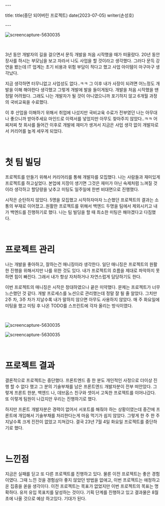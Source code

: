 \---

title: title(중단 되어버린 프로젝트) date(2023-07-05) writer(손성호)

\---

![screencapture-5630035](https://dev-hand.github.io/blog/images/KakaoTalk_Photo_2023-02-20-16-09-35.jpeg)

<br/>

3년 동안 개발자의 길을 걸으면서 문득 개발을 처음 시작했을 때가 떠올랐다. 20년 동안 장사를 하시는 부모님을 보고 자라서 나도 사업을 할 것이라고 생각했다. 그러다 문득 강연을 봤는데 IT 업계는 초기 비용과 위험 부담이 적다고 했고 사업 아이템이 마구마구 생각났다.

지금 생각하면 터무니없고 사업성도 없다..ㅋㅋ 그 이후 내가 사장이 되려면 어느정도 개발을 이해 해야한다 생각했고 그렇게 개발에 발을 들이게됬다. 개발을 처음 시작했을 땐 정말 어려웠다. 그래도 나는 개발자가 될 것이 아니였으니까 포기하지 않고 6개월 과정의 국비교육을 수료했다.

이 후 산업을 이해하기 위해서 취업에 나섰지만 국비교육 수료가 전부였던 나는 아무대나 좋으니까 받아주세요 마인드로 이력서를 넣었지만 아무도 찾아주지 않았다..ㅋㅋ 어찌저찌 첫 회사를 들어간 이후로 개발에 재미가 생겨서 지금은 사업 생각 없이 개발자로서 커리어를 높게 세우게 되었다.

<br/>

# 첫 팀 빌딩

프로젝트를 만들기 위해서 커리어리를 통해 개발자를 모집했다. 나는 사람들과 재미있게 프로젝트를 하고싶었다. 본업에 지장이 생기면 그것은 재미가 아닌 숙제처럼 느껴질 것이라 생각하고 할당량을 낮추고 미팅도 일주일에 한번 비대면으로 진행했다.

시작은 순탄하지 않았다. 5명을 모집했고 시작하자마자 느슨했던 프로젝트의 결과는 소통의 부재로 이어졌고..원활한 프로젝트를 위해서 백엔드 두명을 팀에서 제외시키고 내가 백엔드를 진행하기로 했다. 나는 팀 빌딩을 할 때 최소한 미팅은 해야겠다고 다짐했다.

<br/>

# 프로젝트 관리

나는 개발을 좋아하고, 잘하는건 매니징이라 생각한다. 일단 매니징은 프로젝트의 원활한 진행을 위해서지만 나를 위한 것도 있다. 내가 프로젝트의 흐름을 제대로 파악하지 못하면 힘이 빠진다. 그래서 내가 항상 자처하거나 자연스럽게 담당하기도 한다.

이번 프로젝트의 매니징은 시작은 창대하였으나 끝은 미약했다. 문제는 프로젝트가 너무 느슨했던 것 같다. 개발 프로세스를 노션으로 관리했는데 정말 잘 될 줄 알았다. 그치만 2주 차, 3주 차가 지날수록 내가 말하지 않으면 아무도 사용하지 않았다. 매 주 화요일에 미팅을 했고 미팅 후 나온 TODO를 스프린트에 각자 올리는 방식이였다.

<br/>

![screencapture-5630035](https://dev-hand.github.io/blog/images/item-21.png)

![screencapture-5630035](https://dev-hand.github.io/blog/images/item-22.png)

<br/>

# 프로젝트 결과

결론적으로 프로젝트는 중단했다. 프론트엔드 중 한 분도 개인적인 사정으로 더이상 진행 할 수 없다 했고 그 분의 기술부채를 남은 프론트엔드 개발자분이 전부 떠안았다. 그렇게 프론트 한분, 백엔드 나, 데브옵스 친구와 셋이서 고독한 프로젝트를 이어나갔다. 또 이렇게 팀원이 나갔지만 우리는 진행하기로 했다.

하지만 프론트 개발자분은 경력이 없어서 서포트를 해줘야 하는 상황이였는데 중간에 프론트에 개입해서 기술부채를 처리한다는게 마음 먹기가 쉽지 않았다. 그렇게 한 주 한 주 지날수록 크게 진전이 없었고 지쳐갔다. 결국 23년 7월 4일 화요일 프로젝트를 중단하기로 했다.

<br/>

# 느낀점

지금은 실패를 딛고 또 다른 프로젝트를 진행하고 있다. 물론 이전 프로젝트는 좋은 경험이였다. 그때 느낀 것을 경험삼아 좋지 않았던 방법을 없애고, 이번 프로젝트는 애정하고 온 집중을 쏟을 생각이다. 이전 프로젝트는 목표가 없었지만 이번 프로젝트의 목표는 명확하다. 유저 유입 목표치를 달성하는 것이다. 기획 단계를 진행하고 있고 결과물은 8월 초에 나올 것으로 예상 하고있다. 기대가 된다.
